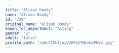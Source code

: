 ```yaml
---
title: "Alison Doody"
name: "Alison Doody"
id: "739"
original_name: "Alison Doody"
known_for_department: "Acting"
gender: "1"
adult: "false"
profile_path: "/m6LFIXUtjnyV2HTeITWLvNePkVX.jpg"
---
```

